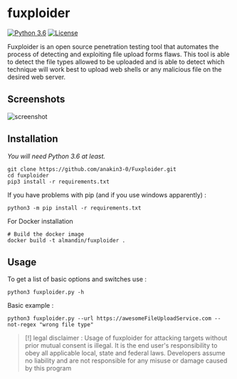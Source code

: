 # fuxploider

[![Python 3.6](https://img.shields.io/badge/python-3.6%20%2B-green.svg)](https://www.python.org/) [![License](https://img.shields.io/badge/license-GPLv3-red.svg)](https://raw.githubusercontent.com/almandin/fuxploider/master/LICENSE.md)

Fuxploider is an open source penetration testing tool that automates the process of detecting and exploiting file upload forms flaws. This tool is able to detect the file types allowed to be uploaded and is able to detect which technique will work best to upload web shells or any malicious file on the desired web server.

Screenshots
----
![screenshot](screenshot.png)

Installation
----

_You will need Python 3.6 at least._

    git clone https://github.com/anakin3-0/Fuxploider.git
    cd fuxploider
    pip3 install -r requirements.txt

If you have problems with pip (and if you use windows apparently) :

    python3 -m pip install -r requirements.txt

For Docker installation

    # Build the docker image
    docker build -t almandin/fuxploider .

Usage
----

To get a list of basic options and switches use :

    python3 fuxploider.py -h

Basic example :

    python3 fuxploider.py --url https://awesomeFileUploadService.com --not-regex "wrong file type"

> [!] legal disclaimer : Usage of fuxploider for attacking targets without prior mutual consent is illegal. It is the end user's responsibility to obey all applicable local, state and federal laws. Developers assume no liability and are not responsible for any misuse or damage caused by this program
